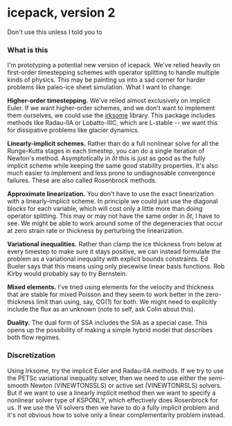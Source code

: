 # icepack, version 2

Don't use this unless I told you to

### What is this

I'm prototyping a potential new version of icepack.
We've relied heavily on first-order timestepping schemes with operator splitting to handle multiple kinds of physics.
This may be painting us into a sad corner for harder problems like paleo-ice sheet simulation.
What I want to change:

**Higher-order timestepping.**
We've relied almost exclusively on implicit Euler.
If we want higher-order schemes, and we don't want to implement them ourselves, we could use the [irksome](https://firedrakeproject.github.io/Irksome/) library.
This package includes methods like Radau-IIA or Lobatto-IIIC, which are L-stable -- we want this for dissipative problems like glacier dynamics.

**Linearly-implicit schemes.**
Rather than do a full nonlinear solve for all the Runge-Kutta stages in each timestep, you can do a single iteration of Newton's method.
Asymptotically in $\delta t$ this is just as good as the fully implicit scheme while keeping the same good stability properties.
It's also much easier to implement and less prone to undiagnosable convergence failures.
These are also called Rosenbrock methods.

**Approximate linearization.**
You don't have to use the exact linearization with a linearly-implicit scheme.
In principle we could just use the diagonal blocks for each variable, which will cost only a little more than doing operator splitting.
This may or may not have the same order in $\delta t$, I have to see.
We might be able to work around some of the degeneracies that occur at zero strain rate or thickness by perturbing the linearization.

**Variational inequalities.**
Rather than clamp the ice thickness from below at every timestep to make sure it stays positive, we can instead formulate the problem as a variational inequality with explicit bounds constraints.
Ed Bueler says that this means using only piecewise linear basis functions.
Rob Kirby would probably say to try Bernstein.

**Mixed elements.**
I've tried using elements for the velocity and thickness that are stable for mixed Poisson and they seem to work better in the zero-thickness limit than using, say, CG(1) for both.
We might need to explicitly include the flux as an unknown (note to self, ask Colin about this).

**Duality.**
The dual form of SSA includes the SIA as a special case.
This opens up the possibility of making a simple hybrid model that describes both flow regimes.


### Discretization

Using Irksome, try the implicit Euler and Radau-IIA methods.
If we try to use the PETSc variational inequality solver, then we need to use either the semi-smooth Newton (VINEWTONSSLS) or active set (VINEWTONRSLS) solvers.
But if we want to use a linearly implicit method then we want to specify a nonlinear solver type of KSPONLY, which effectively does Rosenbrock for us.
If we use the VI solvers then we have to do a fully implicit problem and it's not obvious how to solve only a linear complementarity problem instead.
